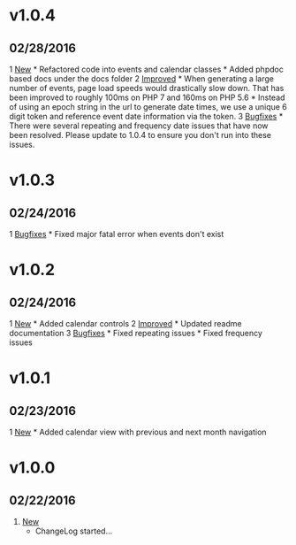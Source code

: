 # v1.0.4
## 02/28/2016

1 [New](#new)
	* Refactored code into events and calendar classes
	* Added phpdoc based docs under the docs folder
2 [Improved](#improved)
	* When generating a large number of events, page load speeds would drastically slow down. That has been improved to roughly 100ms on PHP 7 and 160ms on PHP 5.6
	* Instead of using an epoch string in the url to generate date times, we use a unique 6 digit token and reference event date information via the 
	token.
3 [Bugfixes](#bugfixes) 
	* There were several repeating and frequency date issues that have now been resolved. Please update to 1.0.4 to ensure you don't run into these issues.

# v1.0.3
## 02/24/2016

1 [Bugfixes](#bugfixes)
	* Fixed major fatal error when events don't exist

# v1.0.2
## 02/24/2016

1 [New](#new)
	* Added calendar controls
2 [Improved](#improved)
	* Updated readme documentation
3 [Bugfixes](#bugfixes)
	* Fixed repeating issues
	* Fixed frequency issues

# v1.0.1
## 02/23/2016

1 [New](#new)
	* Added calendar view with previous and next month navigation

# v1.0.0
## 02/22/2016

1. [New](#new)
    * ChangeLog started...